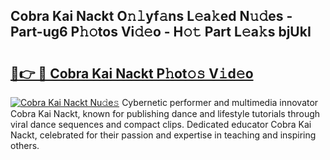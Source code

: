 ## Cobra Kai Nackt O𝚗𝚕yf𝚊ns L𝚎a𝚔ed N𝚞𝚍es - Part-ug6 P𝚑𝚘tos Vi𝚍𝚎o - H𝚘𝚝 Part L𝚎a𝚔s bjUkI

# <h2><a href="http://kfep2o.oniu.top/?m=Cobra+Kai+Nackt">🔗👉 🔴 Cobra Kai Nackt P𝚑ot𝚘𝚜 V𝚒d𝚎o</a></h2>

[![Cobra Kai Nackt Nu𝚍e𝚜](https://i.imgur.com/0qMVB7G.gif)](http://kfep2o.oniu.top/?m=Cobra+Kai+Nackt)
Cybernetic performer and multimedia innovator Cobra Kai Nackt, known for publishing dance and lifestyle tutorials through viral dance sequences and compact clips. Dedicated educator Cobra Kai Nackt, celebrated for their passion and expertise in teaching and inspiring others.  
